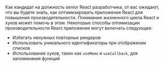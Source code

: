 Как кандидат на должность senior React разработчика, от вас ожидают, что вы будете знать, как оптимизировать приложение React для повышения производительности. Понимание жизненного цикла React и хуков может помочь в этом. Некоторые способы оптимизации производительности React приложения могут включать следующее:

- Избегать ненужных повторных рендеров
- Использовать уникального идентификаторы при отображении списков
- Использование хуков, таких как `useMemo` и `useCallback`, для запоминания функций